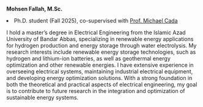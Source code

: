<strong>Mohsen Fallah, M.Sc.</strong>
<li> Ph.D. student (Fall 2025), co-supervised with <a href="https://www.dal.ca/faculty/engineering/electrical/faculty-staff/our-faculty/professors/cada-michael.html">Prof. Michael Cada</a> </li>

<p>I hold a master’s degree in Electrical Engineering from the Islamic Azad University of Bandar Abbas, specializing in renewable energy applications for hydrogen production and energy storage through water electrolysis. My research interests include renewable energy storage technologies, such as hydrogen and lithium-ion batteries, as well as geothermal energy optimization and other renewable energies. I have extensive experience in overseeing electrical systems, maintaining industrial electrical equipment, and developing energy optimization solutions. With a strong foundation in both the theoretical and practical aspects of electrical engineering, my goal is to contribute to future research in the integration and optimization of sustainable energy systems.<p>

